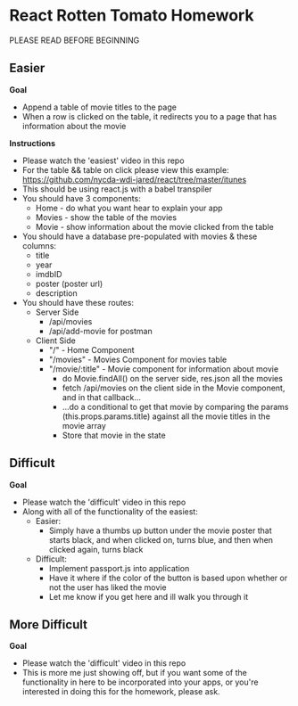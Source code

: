 # React Rotten Tomato Homework

PLEASE READ BEFORE BEGINNING

<h2> Easier </h2>

<strong>Goal</strong>

* Append a table of movie titles to the page
* When a row is clicked on the table, it redirects you to a page that has information about the movie

<strong>Instructions</strong>

* Please watch the 'easiest' video in this repo
* For the table && table on click please view this example: https://github.com/nycda-wdi-jared/react/tree/master/itunes
* This should be using react.js with a babel transpiler
* You should have 3 components: 
	* Home - do what you want hear to explain your app
	* Movies - show the table of the movies
	* Movie - show information about the movie clicked from the table
* You should have a database pre-populated with movies & these columns:
	* title
	* year
	* imdbID
	* poster (poster url)
	* description
* You should have these routes:
	* Server Side
		* /api/movies
		* /api/add-movie for postman
	* Client Side
		* "/" - Home Component
		* "/movies" - Movies Component for movies table
		* "/movie/:title" - Movie component for information about movie
			* do Movie.findAll() on the server side, res.json all the movies
			* fetch /api/movies on the client side in the Movie component, and in that callback...
			* ...do a conditional to get that movie by comparing the params (this.props.params.title) against all the movie titles in the movie array
			* Store that movie in the state

<h2> Difficult </h2>

<strong>Goal</strong>

* Please watch the 'difficult' video in this repo
* Along with all of the functionality of the easiest:
	* Easier:
		* Simply have a thumbs up button under the movie poster that starts black, and when clicked on, turns blue, and then when clicked again, turns black
	* Difficult:
		* Implement passport.js into application
		* Have it where if the color of the button is based upon whether or not the user has liked the movie
		* Let me know if you get here and ill walk you through it

<h2> More Difficult </h2>

<strong>Goal</strong>

* Please watch the 'difficult' video in this repo
* This is more me just showing off, but if you want some of the functionality in here to be incorporated into your apps, or you're interested in doing this for the homework, please ask.
